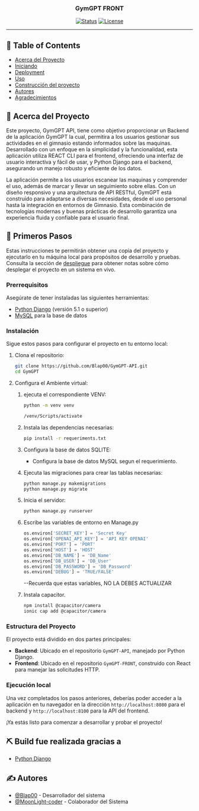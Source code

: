 <h3 align="center">GymGPT FRONT</h3>

<div align="center">

[![Status](https://img.shields.io/badge/status-active-success.svg)]()
[![License](https://img.shields.io/badge/license-MIT-blue.svg)](/LICENSE)

</div>

---


## 📝 Table of Contents

- [Acerca del Proyecto](#about)
- [Iniciando](#getting_started)
- [Deployment](#deployment)
- [Uso](#usage)
- [Construcción del proyecto](#built_using)
- [Autores](#authors)
- [Agradecimientos](#acknowledgement)

## 🧐 Acerca del Proyecto <a name = "about"></a>

Este proyecto, GymGPT API, tiene como objetivo proporcionar un Backend de la aplicación GymGPT la cual, permitira a los usuarios gestionar sus actividades en el gimnasio estando informados sobre las maquinas. Desarrollado con un enfoque en la simplicidad y la funcionalidad, esta aplicación utiliza REACT CLI para el frontend, ofreciendo una interfaz de usuario interactiva y fácil de usar, y Python Django para el backend, asegurando un manejo robusto y eficiente de los datos.

La aplicación permite a los usuarios escanear las maquinas y comprender el uso, además de marcar y llevar un seguimiento sobre ellas. Con un diseño responsivo y una arquitectura de API RESTful, GymGPT está construido para adaptarse a diversas necesidades, desde el uso personal hasta la integración en entornos de Gimnasio. Esta combinación de tecnologías modernas y buenas prácticas de desarrollo garantiza una experiencia fluida y confiable para el usuario final.

## 🏁 Primeros Pasos <a name = "getting_started"></a>

Estas instrucciones te permitirán obtener una copia del proyecto y ejecutarlo en tu máquina local para propósitos de desarrollo y pruebas. Consulta la sección de [despliegue](#deployment) para obtener notas sobre cómo desplegar el proyecto en un sistema en vivo.

### Prerrequisitos

Asegúrate de tener instaladas las siguientes herramientas:

- [Python Django](https://www.djangoproject.com/) (versión 5.1 o superior)
- [MySQL](https://www.mysql.com/products/workbench/) para la base de datos

### Instalación

Sigue estos pasos para configurar el proyecto en tu entorno local:

1. Clona el repositorio:

    ```bash
    git clone https://github.com/Blap00/GymGPT-API.git
    cd GymGPT
    ```

2. Configura el Ambiente virtual:

    1. ejecuta el correspondiente VENV:

        ```bash
        python -m venv venv
        ```
        ```bash
        /venv/Scripts/activate
        ```
        

    2. Instala las dependencias necesarias:

        ```bash
        pip install -r requeriments.txt
        ```

    3. Configura la base de datos SQLITE:

        - Configura la base de datos MySQL segun el requerimiento.

    4. Ejecuta las migraciones para crear las tablas necesarias:

        ```bash
        python manage.py makemigrations
        python manage.py migrate
        ```

    5. Inicia el servidor:

        ```bash
        python manage.py runserver
        ```
    6. Escribe las variables de entorno en Manage.py

        ```python
        os.environ['SECRET_KEY'] = 'Secret Key'
        os.environ['OPENAI_API_KEY'] = 'API KEY OPENAI'
        os.environ['PORT'] = 'PORT'
        os.environ['HOST'] = 'HOST'
        os.environ['DB_NAME'] = 'DB_Name'
        os.environ['DB_USER'] = 'DB_User'
        os.environ['DB_PASSWORD'] = 'DB_Password'
        os.environ['DEBUG'] = 'TRUE/FALSE'
        ```
        --Recuerda que estas variables, NO LA DEBES ACTUALIZAR
   7. Instala capacitor.
        ```bash
        npm install @capacitor/camera
        ionic cap add @capacitor/camera
         ```
### Estructura del Proyecto

El proyecto está dividido en dos partes principales:

- **Backend**: Ubicado en el repositorio `GymGPT-API`, manejado por Python Django.
- **Frontend**: Ubicado en el repositorio `GymGPT-FRONT`, construido con React para manejar las solicitudes HTTP.

### Ejecución local

Una vez completados los pasos anteriores, deberías poder acceder a la aplicación en tu navegador en la dirección `http://localhost:8080` para el backend y `http://localhost:8100` para la API del frontend.

¡Ya estás listo para comenzar a desarrollar y probar el proyecto!


## ⛏️ Build fue realizada gracias a <a name = "built_using"></a>

- [Python Django](https://www.djangoproject.com/)

## ✍️ Autores <a name = "authors"></a>

- [@Blap00](https://github.com/Blap00) - Desarrollador del sistema
- [@MoonLight-coder](https://github.com/MoonLight-coder) - Colaborador del Sistema

